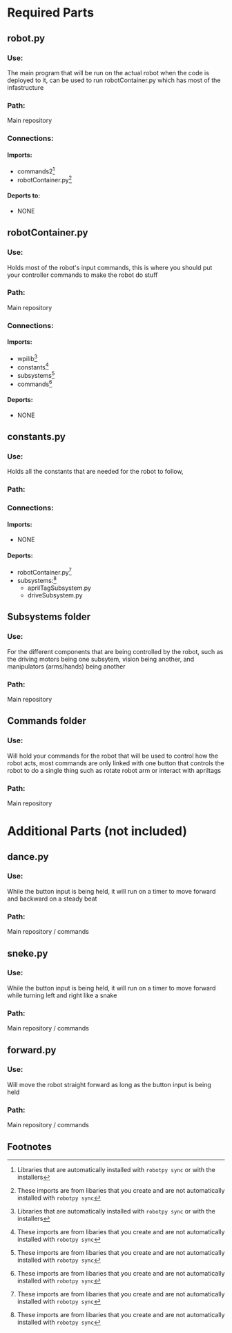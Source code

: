 # Required Parts
## robot.py
### Use:
The main program that will be run on the actual robot when the code is deployed to it, can be used to run robotContainer.py which has most of the infastructure
### Path:
Main repository
### Connections:
#### Imports:
- commands2[^1]
- robotContainer.py[^2]
#### Deports to:
- NONE

## robotContainer.py
### Use:
Holds most of the robot's input commands, this is where you should put your controller commands to make the robot do stuff
### Path:
Main repository
### Connections:
#### Imports:
- wpilib[^1]
- constants[^2]
- subsystems[^2]
- commands[^2]
#### Deports:
- NONE

## constants.py
### Use:
Holds all the constants that are needed for the robot to follow, 
### Path:

### Connections:
#### Imports:
- NONE
#### Deports:
- robotContainer.py[^2]
- subsystems:[^2]
	- aprilTagSubsystem.py
	- driveSubsystem.py

## Subsystems folder
### Use:
For the different components that are being controlled by the robot, such as the driving motors being one subsytem, vision being another, and manipulators (arms/hands) being another
### Path:
Main repository

## Commands folder
### Use:
Will hold your commands for the robot that will be used to control how the robot acts, most commands are only linked with one button that controls the robot to do a single thing such as rotate robot arm or interact with apriltags
### Path:
Main repository




# Additional Parts (not included)
## dance.py
### Use:
While the button input is being held, it will run on a timer to move forward and backward on a steady beat
### Path:
Main repository / commands

## sneke.py
### Use:
While the button input is being held, it will run on a timer to move forward while turning left and right like a snake
### Path:
Main repository / commands

## forward.py
### Use:
Will move the robot straight forward as long as the button input is being held
### Path:
Main repository / commands





## Footnotes
[^1]: Libraries that are automatically installed with `robotpy sync` or with the installers
[^2]: These imports are from libaries that you create and are not automatically installed with `robotpy sync`
